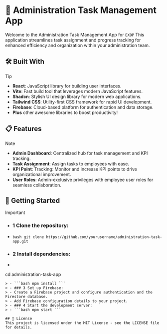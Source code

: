 # 🚀 Administration Task Management App
Welcome to the Administration Task Management App for `EXOP` This application streamlines task assignment and progress tracking for enhanced efficiency and organization within your administration team.

## 🛠️ Built With
> [!TIP]
> - **React**: JavaScript library for building user interfaces.
> - **Vite**: Fast build tool that leverages modern JavaScript features.
> - **Shadcn**: Stylish UI design library for modern web applications.
> - **Tailwind CSS**: Utility-first CSS framework for rapid UI development.
> - **Firebase**: Cloud-based platform for authentication and data storage.
> - **Plus** other awesome libraries to boost productivity!


## 📋 Features
> [!NOTE]
> - **Admin Dashboard**: Centralized hub for task management and KPI tracking.
> - **Task Assignment**: Assign tasks to employees with ease.
> - **KPI Point**: Tracking: Monitor and increase KPI points to drive organizational improvement.
> - **User Roles**: Admin-exclusive privileges with employee user roles for seamless collaboration.


## 🚀 Getting Started
> [!IMPORTANT]
> - ### 1 Clone the repository:
> - ```bash git clone https://github.com/yourusername/administration-task-app.git ```
> - ### 2 Install dependencies:
> - ```bash
cd administration-task-app
```
> - ```bash npm install ```
> - ### 3 Set up Firebase:
> - Create a Firebase project and configure authentication and the Firestore database.
> - Add Firebase configuration details to your project.
> - ### 4 Start the development server:
> - ```bash npm start ```

## 📝 License
This project is licensed under the MIT License - see the LICENSE file for details.

